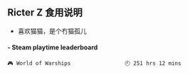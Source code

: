 ## Ricter Z 食用说明
- 喜欢猫猫，是个冇猫孤儿

<!-- steam-box start -->
#### - Steam playtime leaderboard
```text
🎮 World of Warships                 🕘 251 hrs 12 mins
```
<!-- Powered by https://github.com/YouEclipse/steam-box . -->
<!-- steam-box end -->

